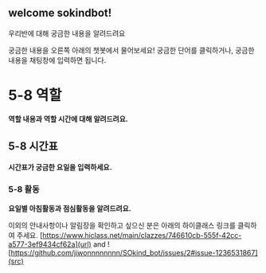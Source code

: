 ## welcome sokindbot!



우리반에 대해 궁금한 내용을 알려드려요 

궁금한 내용을 오른쪽 아래의 챗봇에서 물어보세요!
궁금한 단어를 클릭하거나, 궁금한 내용을 채팅창에 입력하면 됩니다. 

# 5-8 역할 
**역할 내용과 역할 시간에 대해 알려드려요.** 
## 5-8 시간표 
**시간표가 궁금한 요일을 입력하세요.** 
### 5-8 활동
**요일별 아침활동과 점심활동을 알려드려요.** 

이외의 안내사항이나 알림장을 확인하고 싶으신 분은 아래의 하이클래스 링크를 클릭하여 주세요. 
[https://www.hiclass.net/main/clazzes/746610cb-555f-42cc-a577-3ef9434cf62a](url) and ![https://github.com/jiwonnnnnnnn/SOkind_bot/issues/2#issue-1236531867](src)
